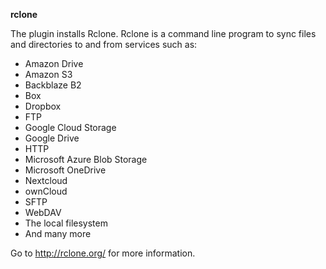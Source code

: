 **rclone**

The plugin installs Rclone. Rclone is a command line program to sync files and directories to and from services such as:
* Amazon Drive
* Amazon S3
* Backblaze B2
* Box
* Dropbox
* FTP
* Google Cloud Storage
* Google Drive
* HTTP
* Microsoft Azure Blob Storage
* Microsoft OneDrive
* Nextcloud
* ownCloud
* SFTP
* WebDAV
* The local filesystem 
* And many more

Go to http://rclone.org/ for more information.
